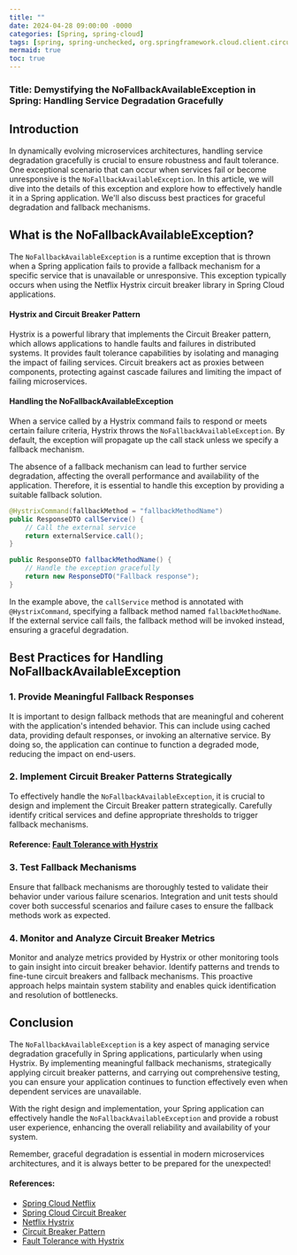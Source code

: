 ```yaml
---
title: ""
date: 2024-04-28 09:00:00 -0000
categories: [Spring, spring-cloud]
tags: [spring, spring-unchecked, org.springframework.cloud.client.circuitbreaker]
mermaid: true
toc: true
---
```


### Title: Demystifying the NoFallbackAvailableException in Spring: Handling Service Degradation Gracefully

## Introduction

In dynamically evolving microservices architectures, handling service degradation gracefully is crucial to ensure robustness and fault tolerance. One exceptional scenario that can occur when services fail or become unresponsive is the `NoFallbackAvailableException`. In this article, we will dive into the details of this exception and explore how to effectively handle it in a Spring application. We'll also discuss best practices for graceful degradation and fallback mechanisms.

## What is the NoFallbackAvailableException?

The `NoFallbackAvailableException` is a runtime exception that is thrown when a Spring application fails to provide a fallback mechanism for a specific service that is unavailable or unresponsive. This exception typically occurs when using the Netflix Hystrix circuit breaker library in Spring Cloud applications.

#### Hystrix and Circuit Breaker Pattern

Hystrix is a powerful library that implements the Circuit Breaker pattern, which allows applications to handle faults and failures in distributed systems. It provides fault tolerance capabilities by isolating and managing the impact of failing services. Circuit breakers act as proxies between components, protecting against cascade failures and limiting the impact of failing microservices.

#### Handling the NoFallbackAvailableException

When a service called by a Hystrix command fails to respond or meets certain failure criteria, Hystrix throws the `NoFallbackAvailableException`. By default, the exception will propagate up the call stack unless we specify a fallback mechanism.

The absence of a fallback mechanism can lead to further service degradation, affecting the overall performance and availability of the application. Therefore, it is essential to handle this exception by providing a suitable fallback solution.

```java
@HystrixCommand(fallbackMethod = "fallbackMethodName")
public ResponseDTO callService() {
    // Call the external service
    return externalService.call();
}

public ResponseDTO fallbackMethodName() {
    // Handle the exception gracefully
    return new ResponseDTO("Fallback response");
}
```

In the example above, the `callService` method is annotated with `@HystrixCommand`, specifying a fallback method named `fallbackMethodName`. If the external service call fails, the fallback method will be invoked instead, ensuring a graceful degradation.

## Best Practices for Handling NoFallbackAvailableException

### 1. Provide Meaningful Fallback Responses

It is important to design fallback methods that are meaningful and coherent with the application's intended behavior. This can include using cached data, providing default responses, or invoking an alternative service. By doing so, the application can continue to function a degraded mode, reducing the impact on end-users.

### 2. Implement Circuit Breaker Patterns Strategically

To effectively handle the `NoFallbackAvailableException`, it is crucial to design and implement the Circuit Breaker pattern strategically. Carefully identify critical services and define appropriate thresholds to trigger fallback mechanisms.

#### Reference: [Fault Tolerance with Hystrix](https://cloud.spring.io/spring-cloud-netflix/reference/html/#circuit-breaker-resilience4j-fault-tolerance)

### 3. Test Fallback Mechanisms

Ensure that fallback mechanisms are thoroughly tested to validate their behavior under various failure scenarios. Integration and unit tests should cover both successful scenarios and failure cases to ensure the fallback methods work as expected.

### 4. Monitor and Analyze Circuit Breaker Metrics

Monitor and analyze metrics provided by Hystrix or other monitoring tools to gain insight into circuit breaker behavior. Identify patterns and trends to fine-tune circuit breakers and fallback mechanisms. This proactive approach helps maintain system stability and enables quick identification and resolution of bottlenecks.

## Conclusion

The `NoFallbackAvailableException` is a key aspect of managing service degradation gracefully in Spring applications, particularly when using Hystrix. By implementing meaningful fallback mechanisms, strategically applying circuit breaker patterns, and carrying out comprehensive testing, you can ensure your application continues to function effectively even when dependent services are unavailable.

With the right design and implementation, your Spring application can effectively handle the `NoFallbackAvailableException` and provide a robust user experience, enhancing the overall reliability and availability of your system.

Remember, graceful degradation is essential in modern microservices architectures, and it is always better to be prepared for the unexpected!

#### References:
- [Spring Cloud Netflix](https://spring.io/projects/spring-cloud-netflix)
- [Spring Cloud Circuit Breaker](https://docs.spring.io/spring-cloud-circuitbreaker/docs/current/reference/html/)
- [Netflix Hystrix](https://github.com/Netflix/Hystrix)
- [Circuit Breaker Pattern](https://martinfowler.com/bliki/CircuitBreaker.html)
- [Fault Tolerance with Hystrix](https://cloud.spring.io/spring-cloud-netflix/reference/html/#circuit-breaker-resilience4j-fault-tolerance)